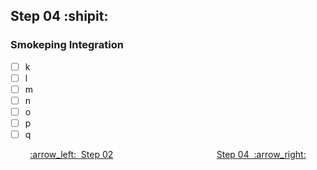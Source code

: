 ## Step 04 :shipit:
### Smokeping Integration


- [ ] k
- [ ] l
- [ ] m
- [ ] n
- [ ] o
- [ ] p
- [ ] q

<p align="center"> <a href="Step_02.md">:arrow_left:&nbsp;&nbsp;Step 02</a> &nbsp;&nbsp;&nbsp;&nbsp;&nbsp;&nbsp;&nbsp;&nbsp;&nbsp;&nbsp;&nbsp;&nbsp;&nbsp;&nbsp;&nbsp;&nbsp;&nbsp;&nbsp;&nbsp;&nbsp;&nbsp;&nbsp;&nbsp;&nbsp;&nbsp;&nbsp;&nbsp;&nbsp;&nbsp;&nbsp;&nbsp;&nbsp;&nbsp;&nbsp;&nbsp;&nbsp;&nbsp;&nbsp;&nbsp;&nbsp;  <a href="Step_04.md">Step 04&nbsp; :arrow_right:</a></p>
